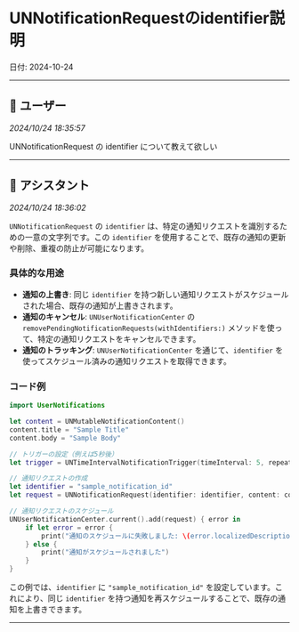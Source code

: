 # UNNotificationRequestのidentifier説明

日付: 2024-10-24

---

## 👤 ユーザー
*2024/10/24 18:35:57*

UNNotificationRequest の identifier について教えて欲しい

---

## 🤖 アシスタント
*2024/10/24 18:36:02*

`UNNotificationRequest` の `identifier` は、特定の通知リクエストを識別するための一意の文字列です。この `identifier` を使用することで、既存の通知の更新や削除、重複の防止が可能になります。

### 具体的な用途
- **通知の上書き**: 同じ `identifier` を持つ新しい通知リクエストがスケジュールされた場合、既存の通知が上書きされます。
- **通知のキャンセル**: `UNUserNotificationCenter` の `removePendingNotificationRequests(withIdentifiers:)` メソッドを使って、特定の通知リクエストをキャンセルできます。
- **通知のトラッキング**: `UNUserNotificationCenter` を通じて、`identifier` を使ってスケジュール済みの通知リクエストを取得できます。

### コード例
```swift
import UserNotifications

let content = UNMutableNotificationContent()
content.title = "Sample Title"
content.body = "Sample Body"

// トリガーの設定（例えば5秒後）
let trigger = UNTimeIntervalNotificationTrigger(timeInterval: 5, repeats: false)

// 通知リクエストの作成
let identifier = "sample_notification_id"
let request = UNNotificationRequest(identifier: identifier, content: content, trigger: trigger)

// 通知リクエストのスケジュール
UNUserNotificationCenter.current().add(request) { error in
    if let error = error {
        print("通知のスケジュールに失敗しました: \(error.localizedDescription)")
    } else {
        print("通知がスケジュールされました")
    }
}
```

この例では、`identifier` に `"sample_notification_id"` を設定しています。これにより、同じ `identifier` を持つ通知を再スケジュールすることで、既存の通知を上書きできます。

---
